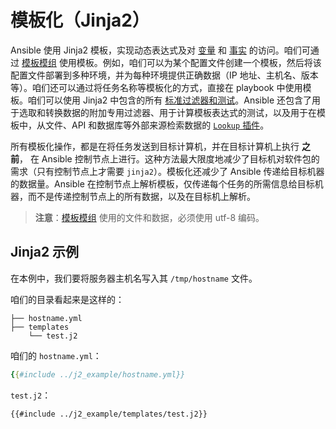# 模板化（Jinja2）

Ansible 使用 Jinja2 模板，实现动态表达式及对 [变量](vars.md) 和 [事实](facts_and_magic_vars.md) 的访问。咱们可通过 [模板模组](../../collections/ansible_builtin.md) 使用模板。例如，咱们可以为某个配置文件创建一个模板，然后将该配置文件部署到多种环境，并为每种环境提供正确数据（IP 地址、主机名、版本等）。咱们还可以通过将任务名称等模板化的方式，直接在 playbook 中使用模板。咱们可以使用 Jinja2 中包含的所有 [标准过滤器和测试](https://jinja.palletsprojects.com/en/stable/templates/#builtin-filters)。Ansible 还包含了用于选取和转换数据的附加专用过滤器、用于计算模板表达式的测试，以及用于在模板中，从文件、API 和数据库等外部来源检索数据的 [`Lookup` 插件](../../plugins/lookup.md)。


所有模板化操作，都是在将任务发送到目标计算机，并在目标计算机上执行 **之前**， 在 Ansible 控制节点上进行。这种方法最大限度地减少了目标机对软件包的需求（只有控制节点上才需要 `jinja2`）。模板化还减少了 Ansible 传递给目标机器的数据量。Ansible 在控制节点上解析模板，仅传递每个任务的所需信息给目标机器，而不是传递控制节点上的所有数据，以及在目标机上解析。

> **注意**：[模板模组](../../collections/ansible_builtin.md) 使用的文件和数据，必须使用 utf-8 编码。


## Jinja2 示例

在本例中，我们要将服务器主机名写入其 `/tmp/hostname` 文件。


咱们的目录看起来是这样的：

```console
├── hostname.yml
├── templates
    └── test.j2
```

咱们的 `hostname.yml`：

```yaml
{{#include ../j2_example/hostname.yml}}
```

`test.j2`：

```jinja
{{#include ../j2_example/templates/test.j2}}
```
